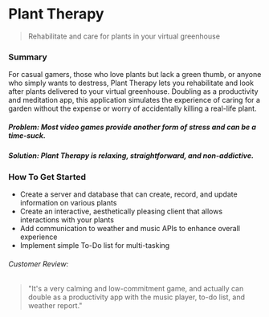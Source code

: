 # Plant Therapy #
> Rehabilitate and care for plants in your virtual greenhouse

### Summary
For casual gamers, those who love plants but lack a green thumb, or anyone who simply wants to destress, Plant Therapy lets you rehabilitate and look after plants delivered to your virtual greenhouse. Doubling as a productivity and meditation app, this application simulates the experience of caring for a garden without the expense or worry of accidentally killing a real-life plant.

##### Problem: Most video games provide another form of stress and can be a time-suck.
##### Solution: Plant Therapy is relaxing, straightforward, and non-addictive.

### How To Get Started
- Create a server and database that can create, record, and update information on various plants
- Create an interactive, aesthetically pleasing client that allows interactions with your plants
- Add communication to weather and music APIs to enhance overall experience
- Implement simple To-Do list for multi-tasking

###### Customer Review:
> "It's a very calming and low-commitment game, and actually can double as a productivity app with the music player, to-do list, and weather report."

<!--
> This material was originally posted [here](http://www.quora.com/What-is-Amazons-approach-to-product-development-and-product-management). It is reproduced here for posterities sake.

There is an approach called "working backwards" that is widely used at Amazon. They work backwards from the customer, rather than starting with an idea for a product and trying to bolt customers onto it. While working backwards can be applied to any specific product decision, using this approach is especially important when developing new products or features.

For new initiatives a product manager typically starts by writing an internal press release announcing the finished product. The target audience for the press release is the new/updated product's customers, which can be retail customers or internal users of a tool or technology. Internal press releases are centered around the customer problem, how current solutions (internal or external) fail, and how the new product will blow away existing solutions.

If the benefits listed don't sound very interesting or exciting to customers, then perhaps they're not (and shouldn't be built). Instead, the product manager should keep iterating on the press release until they've come up with benefits that actually sound like benefits. Iterating on a press release is a lot less expensive than iterating on the product itself (and quicker!).

If the press release is more than a page and a half, it is probably too long. Keep it simple. 3-4 sentences for most paragraphs. Cut out the fat. Don't make it into a spec. You can accompany the press release with a FAQ that answers all of the other business or execution questions so the press release can stay focused on what the customer gets. My rule of thumb is that if the press release is hard to write, then the product is probably going to suck. Keep working at it until the outline for each paragraph flows.

Oh, and I also like to write press-releases in what I call "Oprah-speak" for mainstream consumer products. Imagine you're sitting on Oprah's couch and have just explained the product to her, and then you listen as she explains it to her audience. That's "Oprah-speak", not "Geek-speak".

Once the project moves into development, the press release can be used as a touchstone; a guiding light. The product team can ask themselves, "Are we building what is in the press release?" If they find they're spending time building things that aren't in the press release (overbuilding), they need to ask themselves why. This keeps product development focused on achieving the customer benefits and not building extraneous stuff that takes longer to build, takes resources to maintain, and doesn't provide real customer benefit (at least not enough to warrant inclusion in the press release).
 -->

<!-- ## Heading ##
  > Name the product in a way the reader (i.e. your target customers) will understand. -->

<!-- ## Sub-Heading ##
  > Describe who the market for the product is and what benefit they get. One sentence only underneath the title. -->

<!-- ## Summary ##
  > Give a summary of the product and the benefit. Assume the reader will not read anything else so make this paragraph good. -->

<!-- ## Problem ##
  > Describe the problem your product solves.

## Solution ##
  > Describe how your product elegantly solves the problem. -->

<!-- ## Quote from You ##
  > A quote from a spokesperson in your company. -->

<!-- ## How to Get Started ##
  > Describe how easy it is to get started. -->

<!-- ## Customer Quote ##
  > Provide a quote from a hypothetical customer that describes how they experienced the benefit.

## Closing and Call to Action ##
  > Wrap it up and give pointers where the reader should go next. -->
